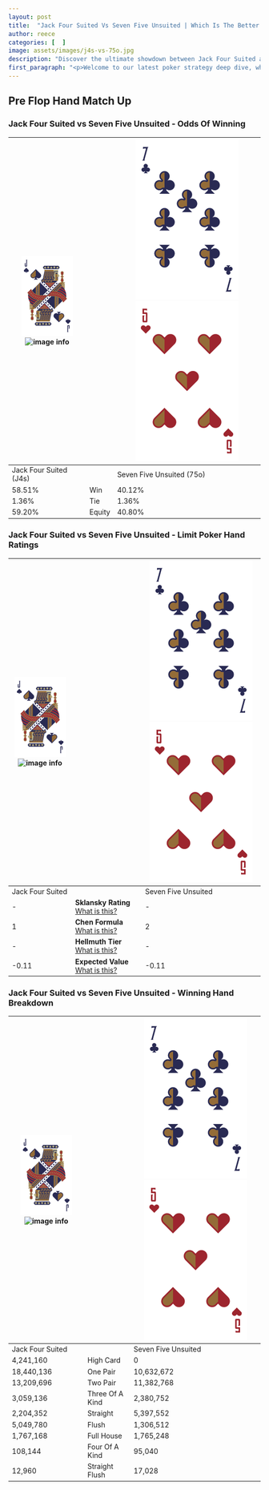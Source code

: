 ```yaml
---
layout: post
title:  "Jack Four Suited Vs Seven Five Unsuited | Which Is The Better Hand In Poker? A Complete Guide"
author: reece
categories: [  ]
image: assets/images/j4s-vs-75o.jpg
description: "Discover the ultimate showdown between Jack Four Suited and Seven Five Unsuited in poker! Uncover the odds, strategies, and scenarios where one hand triumphs over the other. Get ready to up your poker game with this thrilling analysis."
first_paragraph: "<p>Welcome to our latest poker strategy deep dive, where we're pitting two distinct hands against each other in a high-stakes showdown: Jack Four Suited vs Seven Five Unsuited.</p><p>In the dynamic world of poker, every decision counts, and knowing which hand holds the upper hand is key to your success at the table.</p><p>In this article, we'll dissect these two hands, explore the scenarios where one dominates the other, and equip you with the knowledge to make strategic choices that can tip the odds in your favor.</p><p>Get ready to unravel the intriguing dynamics of these poker hands and elevate your game to new heights.</p>"
---
```




[comment]: # (sp0)

## Pre Flop Hand Match Up

<div class="table hand-ratings" markdown="1"> 



### Jack Four Suited vs Seven Five Unsuited - Odds Of Winning


    
| ![image info](assets/images/hand1/J.png) ![image info](assets/images/hand1/4s.png) |  | ![image info](assets/images/hand2/7.png) ![image info](assets/images/hand2/5o.png) |
| -------- | -------- | -------- |
| Jack Four Suited (J4s) |  | Seven Five Unsuited (75o) |
| 58.51% | Win | 40.12% |
| 1.36% | Tie | 1.36% |
| 59.20% | Equity | 40.80% |




[comment]: # (sp1)



### Jack Four Suited vs Seven Five Unsuited - Limit Poker Hand Ratings


    
| ![image info](assets/images/hand1/J.png) ![image info](assets/images/hand1/4s.png) |  | ![image info](assets/images/hand2/7.png) ![image info](assets/images/hand2/5o.png) |
| -------- | -------- | -------- |
| Jack Four Suited |  | Seven Five Unsuited |
| - | **Sklansky Rating** [What is this?](/sklansky-rating-explained) | - |
| 1 | **Chen Formula** [What is this?](/chen-formula-explained) | 2 |
| - | **Hellmuth Tier** [What is this?](/Hellmuth-tier-explained) | - |
| -0.11 | **Expected Value** [What is this?](/expected-value-explained) | -0.11 |




[comment]: # (sp2)



### Jack Four Suited vs Seven Five Unsuited - Winning Hand Breakdown


    
| ![image info](assets/images/hand1/J.png) ![image info](assets/images/hand1/4s.png) |  | ![image info](assets/images/hand2/7.png) ![image info](assets/images/hand2/5o.png) |
| -------- | -------- | -------- |
| Jack Four Suited |  | Seven Five Unsuited |
| 4,241,160 | High Card | 0 |
| 18,440,136 | One Pair | 10,632,672 |
| 13,209,696 | Two Pair | 11,382,768 |
| 3,059,136 | Three Of A Kind | 2,380,752 |
| 2,204,352 | Straight | 5,397,552 |
| 5,049,780 | Flush | 1,306,512 |
| 1,767,168 | Full House | 1,765,248 |
| 108,144 | Four Of A Kind | 95,040 |
| 12,960 | Straight Flush | 17,028 |




[comment]: # (sp3)



</div>

[comment]: # (sp4)



[comment]: # (sp5)

